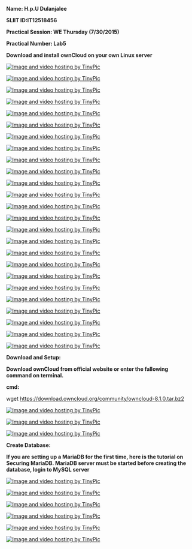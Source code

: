 
**Name: H.p.U Dulanjalee**

**SLIIT ID:IT12518456**

**Practical Session: WE Thursday (7/30/2015)**

**Practical Number: Lab5**


**Download and install ownCloud on your own Linux server**

<a href="http://tinypic.com?ref=jqkdar" target="_blank"><img src="http://i60.tinypic.com/jqkdar.jpg" border="0" alt="Image and video hosting by TinyPic"></a>

<a href="http://tinypic.com?ref=20qx9bm" target="_blank"><img src="http://i58.tinypic.com/20qx9bm.jpg" border="0" alt="Image and video hosting by TinyPic"></a>

<a href="http://tinypic.com?ref=2zrjdom" target="_blank"><img src="http://i59.tinypic.com/2zrjdom.jpg" border="0" alt="Image and video hosting by TinyPic"></a>

<a href="http://tinypic.com?ref=54u787" target="_blank"><img src="http://i62.tinypic.com/54u787.jpg" border="0" alt="Image and video hosting by TinyPic"></a>

<a href="http://tinypic.com?ref=oigody" target="_blank"><img src="http://i57.tinypic.com/oigody.jpg" border="0" alt="Image and video hosting by TinyPic"></a>

<a href="http://tinypic.com?ref=htimc2" target="_blank"><img src="http://i59.tinypic.com/htimc2.jpg" border="0" alt="Image and video hosting by TinyPic"></a>

<a href="http://tinypic.com?ref=w723o4" target="_blank"><img src="http://i58.tinypic.com/w723o4.jpg" border="0" alt="Image and video hosting by TinyPic"></a>

<a href="http://tinypic.com?ref=33mn67r" target="_blank"><img src="http://i57.tinypic.com/33mn67r.jpg" border="0" alt="Image and video hosting by TinyPic"></a>

<a href="http://tinypic.com?ref=2419vky" target="_blank"><img src="http://i59.tinypic.com/2419vky.jpg" border="0" alt="Image and video hosting by TinyPic"></a>

<a href="http://tinypic.com?ref=33p8uqh" target="_blank"><img src="http://i59.tinypic.com/33p8uqh.jpg" border="0" alt="Image and video hosting by TinyPic"></a>

<a href="http://tinypic.com?ref=m7vqqo" target="_blank"><img src="http://i60.tinypic.com/m7vqqo.jpg" border="0" alt="Image and video hosting by TinyPic"></a>

<a href="http://tinypic.com?ref=15frxfs" target="_blank"><img src="http://i60.tinypic.com/15frxfs.jpg" border="0" alt="Image and video hosting by TinyPic"></a>

<a href="http://tinypic.com?ref=4jvokk" target="_blank"><img src="http://i61.tinypic.com/4jvokk.jpg" border="0" alt="Image and video hosting by TinyPic"></a>

<a href="http://tinypic.com?ref=2mwbh4i" target="_blank"><img src="http://i61.tinypic.com/2mwbh4i.jpg" border="0" alt="Image and video hosting by TinyPic"></a>

<a href="http://tinypic.com?ref=10gwx9h" target="_blank"><img src="http://i60.tinypic.com/10gwx9h.jpg" border="0" alt="Image and video hosting by TinyPic"></a>


<a href="http://tinypic.com?ref=2le5g9d" target="_blank"><img src="http://i59.tinypic.com/2le5g9d.jpg" border="0" alt="Image and video hosting by TinyPic"></a>

<a href="http://tinypic.com?ref=verk0y" target="_blank"><img src="http://i59.tinypic.com/verk0y.jpg" border="0" alt="Image and video hosting by TinyPic"></a>


<a href="http://tinypic.com?ref=288qhrt" target="_blank"><img src="http://i57.tinypic.com/288qhrt.jpg" border="0" alt="Image and video hosting by TinyPic"></a>

<a href="http://tinypic.com?ref=zwzsc2" target="_blank"><img src="http://i62.tinypic.com/zwzsc2.jpg" border="0" alt="Image and video hosting by TinyPic"></a>

<a href="http://tinypic.com?ref=e17mgx" target="_blank"><img src="http://i57.tinypic.com/e17mgx.jpg" border="0" alt="Image and video hosting by TinyPic"></a>

<a href="http://tinypic.com?ref=2enuwq9" target="_blank"><img src="http://i58.tinypic.com/2enuwq9.jpg" border="0" alt="Image and video hosting by TinyPic"></a>

<a href="http://tinypic.com?ref=2rhy0ys" target="_blank"><img src="http://i60.tinypic.com/2rhy0ys.jpg" border="0" alt="Image and video hosting by TinyPic"></a>


<a href="http://tinypic.com?ref=aebogp" target="_blank"><img src="http://i61.tinypic.com/aebogp.jpg" border="0" alt="Image and video hosting by TinyPic"></a>

<a href="http://tinypic.com?ref=24gr5nd" target="_blank"><img src="http://i57.tinypic.com/24gr5nd.jpg" border="0" alt="Image and video hosting by TinyPic"></a>

<a href="http://tinypic.com?ref=rku79i" target="_blank"><img src="http://i60.tinypic.com/rku79i.jpg" border="0" alt="Image and video hosting by TinyPic"></a>

**Download and Setup:**

**Download ownCloud from official website or enter the fallowing command on terminal.**

**cmd:**

wget https://download.owncloud.org/community/owncloud-8.1.0.tar.bz2

<a href="http://tinypic.com?ref=pydu0" target="_blank"><img src="http://i61.tinypic.com/pydu0.jpg" border="0" alt="Image and video hosting by TinyPic"></a>

<a href="http://tinypic.com?ref=2jdn8qw" target="_blank"><img src="http://i61.tinypic.com/2jdn8qw.jpg" border="0" alt="Image and video hosting by TinyPic"></a>

<a href="http://tinypic.com?ref=ic5wf4" target="_blank"><img src="http://i62.tinypic.com/ic5wf4.jpg" border="0" alt="Image and video hosting by TinyPic"></a>

**Create Database:**

**If you are setting up a MariaDB for the first time, here is the tutorial on Securing MariaDB. MariaDB server must be started before creating the database, login to MySQL server**

<a href="http://tinypic.com?ref=29c16yb" target="_blank"><img src="http://i58.tinypic.com/29c16yb.jpg" border="0" alt="Image and video hosting by TinyPic"></a>

<a href="http://tinypic.com?ref=6jnbk6" target="_blank"><img src="http://i60.tinypic.com/6jnbk6.jpg" border="0" alt="Image and video hosting by TinyPic"></a>

<a href="http://tinypic.com?ref=x4esrr" target="_blank"><img src="http://i61.tinypic.com/x4esrr.jpg" border="0" alt="Image and video hosting by TinyPic"></a>

<a href="http://tinypic.com?ref=oh1liv" target="_blank"><img src="http://i58.tinypic.com/oh1liv.jpg" border="0" alt="Image and video hosting by TinyPic"></a>

<a href="http://tinypic.com?ref=oqvf4h" target="_blank"><img src="http://i60.tinypic.com/oqvf4h.jpg" border="0" alt="Image and video hosting by TinyPic"></a>


<a href="http://tinypic.com?ref=2u5x0z7" target="_blank"><img src="http://i61.tinypic.com/2u5x0z7.jpg" border="0" alt="Image and video hosting by TinyPic"></a>

















